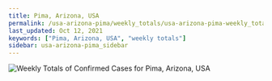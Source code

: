 ```yaml
---
title: Pima, Arizona, USA
permalink: /usa-arizona-pima/weekly_totals/usa-arizona-pima-weekly_totals.html
last_updated: Oct 12, 2021
keywords: ["Pima, Arizona, USA", "weekly totals"]
sidebar: usa-arizona-pima_sidebar
---
```


![Weekly Totals of Confirmed Cases for Pima, Arizona, USA](/covid_tracker/images/graphs/usa-arizona-pima-weekly_totals_graph.png)

